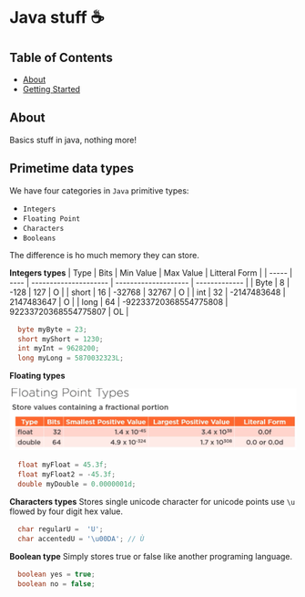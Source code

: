 # Java stuff ☕️

## Table of Contents

- [About](#about)
- [Getting Started](#getting_started)

## About <a name = "about"></a>

Basics stuff in java, nothing more!

## Primetime data types

We have four categories in `Java` primitive types:

- `Integers`
- `Floating Point`
- `Characters`
- `Booleans`

The difference is ho much memory they can store.

**Integers types**
| Type | Bits | Min Value | Max Value | Litteral Form |
| ----- | ---- | --------------------- | -------------------- | ------------- |
| Byte | 8 | -128 | 127 | O |
| short | 16 | -32768 | 32767 | O |
| int | 32 | -2147483648 | 2147483647 | O |
| long | 64 | -92233720368554775808 | 92233720368554775807 | OL |

```java
  byte myByte = 23;
  short myShort = 1230;
  int myInt = 9628200;
  long myLong = 5870032323L;
```

**Floating types**

<img src="./floats.png" />

```java
  float myFloat = 45.3f;
  float myFloat2 = -45.3f;
  double myDouble = 0.0000001d;
```

**Characters types**
Stores single unicode character
for unicode points use `\u `flowed by four digit hex value.

```java
  char regularU =  'U';
  char accentedU = '\u00DA'; // Ù

```

**Boolean type**
Simply stores true or false like another programing language.

```java
  boolean yes = true;
  boolean no = false;
```
